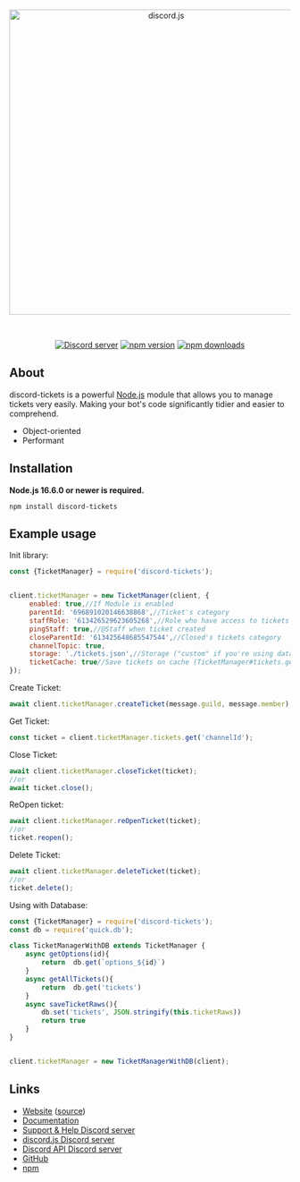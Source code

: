 <div align="center">
  <br />
  <p>
    <a href="https://discord.js.org"><img src="https://cdn.sayrix.fr/1u3/logo.svg" width="546" alt="discord.js" /></a>
  </p>
  <br />
  <p>
    <a href="https://discord.gg/djs"><img src="https://img.shields.io/discord/848500695506223104?color=5865F2&logo=discord&logoColor=white" alt="Discord server" /></a>
    <a href="https://www.npmjs.com/package/discord.js"><img src="https://img.shields.io/npm/v/discord-tickets.svg?maxAge=3600" alt="npm version" /></a>
    <a href="https://www.npmjs.com/package/discord.js"><img src="https://img.shields.io/npm/dt/discord-tickets.svg?maxAge=3600" alt="npm downloads" /></a>
  </p>
</div>


## About

discord-tickets is a powerful [Node.js](https://nodejs.org) module that allows you to manage tickets very easily. Making your bot's code significantly tidier and easier to comprehend.

- Object-oriented
- Performant


## Installation

**Node.js 16.6.0 or newer is required.**  

```sh-session
npm install discord-tickets
```


## Example usage

Init library:

```js
const {TicketManager} = require('discord-tickets');


client.ticketManager = new TicketManager(client, {
     enabled: true,//If Module is enabled
     parentId: '696891020146638868',//Ticket's category
     staffRole: '613426529623605268',//Role who have access to tickets
     pingStaff: true,//@Staff when ticket created
     closeParentId: '613425648685547544',//Closed's tickets category
     channelTopic: true,
     storage: './tickets.json',//Storage ("custom" if you're using database)
     ticketCache: true//Save tickets on cache (TicketManager#tickets.get("channelId"))
});
```

Create Ticket:
```js
await client.ticketManager.createTicket(message.guild, message.member);
```

Get Ticket:
```js
const ticket = client.ticketManager.tickets.get('channelId');
```

Close Ticket:
```js
await client.ticketManager.closeTicket(ticket);
//or
await ticket.close();
```

ReOpen ticket:
```js
await client.ticketManager.reOpenTicket(ticket);
//or
ticket.reopen();
```

Delete Ticket: 
```js
await client.ticketManager.deleteTicket(ticket);
//or
ticket.delete();
```

Using with Database:

```js
const {TicketManager} = require('discord-tickets');
const db = require('quick.db');

class TicketManagerWithDB extends TicketManager {
    async getOptions(id){
        return  db.get(`options_${id}`)
    }
    async getAllTickets(){
        return  db.get('tickets')
    }
    async saveTicketRaws(){
        db.set('tickets', JSON.stringify(this.ticketRaws))
        return true
    }
}


client.ticketManager = new TicketManagerWithDB(client);
```


## Links

- [Website](https://discord-tickets.js.org/) ([source](https://github.com/Derpinou/discord-tickets-docs))
- [Documentation](https://discord.js.org/#/docs)
- [Support & Help Discord server](https://discord.gg/ncheNRHFR7)
- [discord.js Discord server](https://discord.gg/djs)
- [Discord API Discord server](https://discord.gg/discord-api)
- [GitHub](https://github.com/Derpinou/discord-tickets)
- [npm](https://www.npmjs.com/package/discord-tickets)


